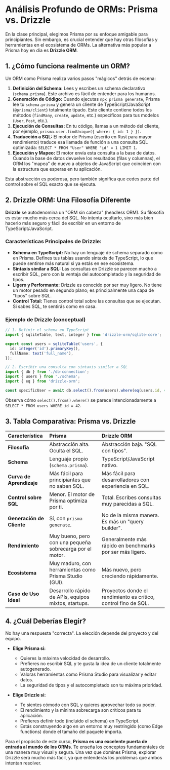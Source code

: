 # Análisis Profundo de ORMs: Prisma vs. Drizzle

En la clase principal, elegimos Prisma por su enfoque amigable para principiantes. Sin embargo, es crucial entender que hay otras filosofías y herramientas en el ecosistema de ORMs. La alternativa más popular a Prisma hoy en día es **Drizzle ORM**.

## 1. ¿Cómo funciona realmente un ORM?

Un ORM como Prisma realiza varios pasos "mágicos" detrás de escena:

1.  **Definición del Schema:** Lees y escribes un schema declarativo (`schema.prisma`). Este archivo es fácil de entender para los humanos.
2.  **Generación de Código:** Cuando ejecutas `npx prisma generate`, Prisma lee tu `schema.prisma` y genera un cliente de TypeScript/JavaScript (`@prisma/client`) totalmente tipado. Este cliente contiene todos los métodos (`findMany`, `create`, `update`, etc.) específicos para tus modelos (`User`, `Post`, etc.).
3.  **Ejecución de Consultas:** En tu código, llamas a un método del cliente, por ejemplo, `prisma.user.findUnique({ where: { id: 1 } })`.
4.  **Traducción a SQL:** El motor de Prisma (escrito en Rust para mayor rendimiento) traduce esa llamada de función a una consulta SQL optimizada: `SELECT * FROM "User" WHERE "id" = 1 LIMIT 1`.
5.  **Ejecución y Mapeo:** El motor envía esta consulta a la base de datos. Cuando la base de datos devuelve los resultados (filas y columnas), el ORM los "mapea" de nuevo a objetos de JavaScript que coinciden con la estructura que esperas en tu aplicación.

Esta abstracción es poderosa, pero también significa que cedes parte del control sobre el SQL exacto que se ejecuta.

## 2. Drizzle ORM: Una Filosofía Diferente

**Drizzle** se autodenomina un "ORM sin cabeza" (headless ORM). Su filosofía es estar mucho más cerca del SQL. No intenta ocultarlo, sino más bien hacerlo más seguro y fácil de escribir en un entorno de TypeScript/JavaScript.

### Características Principales de Drizzle:

*   **Schema en TypeScript:** No hay un lenguaje de schema separado como en Prisma. Defines tus tablas usando sintaxis de TypeScript, lo que puede sentirse más natural si ya estás en ese ecosistema.
*   **Sintaxis similar a SQL:** Las consultas en Drizzle se parecen mucho a escribir SQL, pero con la ventaja del autocompletado y la seguridad de tipos.
*   **Ligero y Performante:** Drizzle es conocido por ser muy ligero. No tiene un motor pesado en segundo plano; es principalmente una capa de "tipos" sobre SQL.
*   **Control Total:** Tienes control total sobre las consultas que se ejecutan. Si sabes SQL, te sentirás como en casa.

### Ejemplo de Drizzle (conceptual)

```typescript
// 1. Definir el schema en TypeScript
import { sqliteTable, text, integer } from 'drizzle-orm/sqlite-core';

export const users = sqliteTable('users', {
  id: integer('id').primaryKey(),
  fullName: text('full_name'),
});

// 2. Escribir una consulta con sintaxis similar a SQL
import { db } from './db-connection';
import { users } from './schema';
import { eq } from 'drizzle-orm';

const specificUser = await db.select().from(users).where(eq(users.id, 42));
```
Observa cómo `select().from().where()` se parece intencionadamente a `SELECT * FROM users WHERE id = 42`.

## 3. Tabla Comparativa: Prisma vs. Drizzle

| Característica | Prisma | Drizzle ORM |
| :--- | :--- | :--- |
| **Filosofía** | Abstracción alta. Oculta el SQL. | Abstracción baja. "SQL con tipos". |
| **Schema** | Lenguaje propio (`schema.prisma`). | TypeScript/JavaScript nativo. |
| **Curva de Aprendizaje** | Más fácil para principiantes que no saben SQL. | Más fácil para desarrolladores con experiencia en SQL. |
| **Control sobre SQL** | Menor. El motor de Prisma optimiza por ti. | Total. Escribes consultas muy parecidas a SQL. |
| **Generación de Cliente** | Sí, con `prisma generate`. | No de la misma manera. Es más un "query builder". |
| **Rendimiento** | Muy bueno, pero con una pequeña sobrecarga por el motor. | Generalmente más rápido en benchmarks por ser más ligero. |
| **Ecosistema** | Muy maduro, con herramientas como Prisma Studio (GUI). | Más nuevo, pero creciendo rápidamente. |
| **Caso de Uso Ideal** | Desarrollo rápido de APIs, equipos mixtos, startups. | Proyectos donde el rendimiento es crítico, control fino de SQL. |

## 4. ¿Cuál Deberías Elegir?

No hay una respuesta "correcta". La elección depende del proyecto y del equipo.

*   **Elige Prisma si:**
    *   Quieres la máxima velocidad de desarrollo.
    *   Prefieres no escribir SQL y te gusta la idea de un cliente totalmente autogenerado.
    *   Valoras herramientas como Prisma Studio para visualizar y editar datos.
    *   La seguridad de tipos y el autocompletado son tu máxima prioridad.

*   **Elige Drizzle si:**
    *   Te sientes cómodo con SQL y quieres aprovechar todo su poder.
    *   El rendimiento y la mínima sobrecarga son críticos para tu aplicación.
    *   Prefieres definir todo (incluido el schema) en TypeScript.
    *   Estás construyendo algo en un entorno muy restringido (como Edge functions) donde el tamaño del paquete importa.

Para el propósito de este curso, **Prisma es una excelente puerta de entrada al mundo de los ORMs**. Te enseña los conceptos fundamentales de una manera muy visual y segura. Una vez que domines Prisma, explorar Drizzle será mucho más fácil, ya que entenderás los problemas que ambos intentan resolver.
